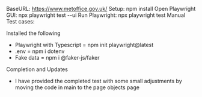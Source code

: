 BaseURL: https://www.metoffice.gov.uk/
Setup: npm install
Open Playwright GUI: npx playwright test --ui
Run Playwright: npx playwright test
Manual Test cases:

Installed the following

* Playwright with Typescript = npm init playwright@latest
* .env = npm i dotenv
* Fake data = npm i @faker-js/faker

Completion and Updates

* I have provided the completed test with some small adjustments by moving the code in main to the page objects page
